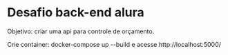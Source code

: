 # Desafio back-end alura

Objetivo: criar uma api para controle de orçamento.



Crie container: docker-compose up --build e acesse http://localhost:5000/
